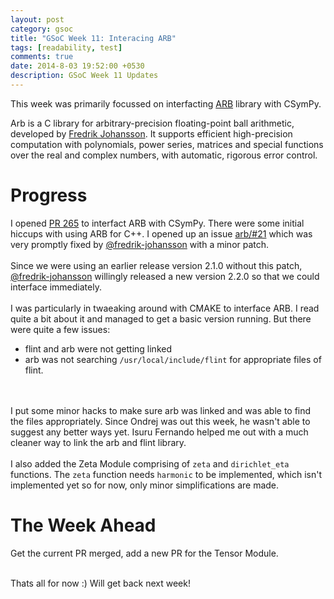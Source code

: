```yaml
---
layout: post
category: gsoc
title: "GSoC Week 11: Interacing ARB"
tags: [readability, test]
comments: true
date: 2014-8-03 19:52:00 +0530
description: GSoC Week 11 Updates
---
```


This week was primarily focussed on interfacting [ARB](http://fredrikj.net/arb/) library with CSymPy.

Arb is a C library for arbitrary-precision floating-point ball arithmetic, developed by [Fredrik Johansson](mailto:fredrik.johansson@gmail.com). It supports efficient high-precision computation with polynomials, power series, matrices and special functions over the real and complex numbers, with automatic, rigorous error control.

Progress
========
I opened [PR 265](https://github.com/sympy/csympy/pull/265) to interfact ARB with CSymPy. There were some initial hiccups with using ARB for C++. I opened up an issue [arb/#21](https://github.com/fredrik-johansson/arb/issues/21) which was very promptly fixed by [@fredrik-johansson](https://github.com/fredrik-johansson) with a minor patch.
<br/><br/>
Since we were using an earlier release version 2.1.0 without this patch, [@fredrik-johansson](https://github.com/fredrik-johansson) willingly released a new version 2.2.0 so that we could interface immediately.
<br/><br/>
I was particularly in twaeaking around with CMAKE to interface ARB. I read quite a bit about it and managed to get a basic version running. But there were quite a few issues:

* flint and arb were not getting linked
* arb was not searching `/usr/local/include/flint` for appropriate files of flint.

<br/><br/>
I put some minor hacks to make sure arb was linked and was able to find the files appropriately.
Since Ondrej was out this week, he wasn't able to suggest any better ways yet. Isuru Fernando helped me out with a much cleaner way to link the arb and flint library.
<br/><br/>
I also added the Zeta Module comprising of `zeta` and `dirichlet_eta` functions.
The `zeta` function needs `harmonic` to be implemented, which isn't implemented yet so for now, only minor simplifications are made.



The Week Ahead
==============
Get the current PR merged, add a new PR for the Tensor Module.

<br/>
Thats all for now :) Will get back next week!
